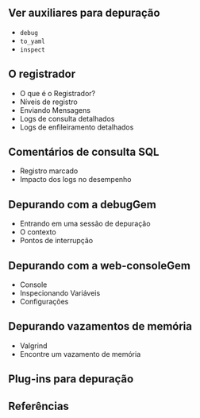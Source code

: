 ## Ver auxiliares para depuração
  - `debug`
  - `to_yaml`
  - `inspect`
## O registrador
  - O que é o Registrador?
  - Níveis de registro
  - Enviando Mensagens
  - Logs de consulta detalhados
  - Logs de enfileiramento detalhados
## Comentários de consulta SQL
  - Registro marcado
  - Impacto dos logs no desempenho
## Depurando com a debugGem
  - Entrando em uma sessão de depuração
  - O contexto
  - Pontos de interrupção
## Depurando com a web-consoleGem
  - Console
  - Inspecionando Variáveis
  - Configurações
## Depurando vazamentos de memória
  - Valgrind
  - Encontre um vazamento de memória
## Plug-ins para depuração
## Referências